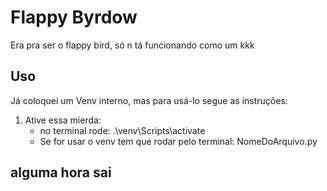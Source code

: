 # Flappy Byrdow

Era pra ser o flappy bird, só n tá funcionando como um kkk

## Uso

Já coloquei um Venv interno, mas para usá-lo segue as instruções:

1. Ative essa mierda:
    - no terminal rode: .\venv\Scripts\activate
    - Se for usar o venv tem que rodar pelo terminal: NomeDoArquivo.py

## alguma hora sai